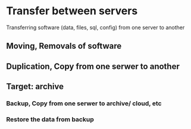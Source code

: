# Transfer between servers
Transferring software (data, files, sql, config) from one server to another

## Moving, Removals of software


## Duplication, Copy from one serwer to another


## Target: archive

### Backup, Copy from one serwer to archive/ cloud, etc


### Restore the data from backup


